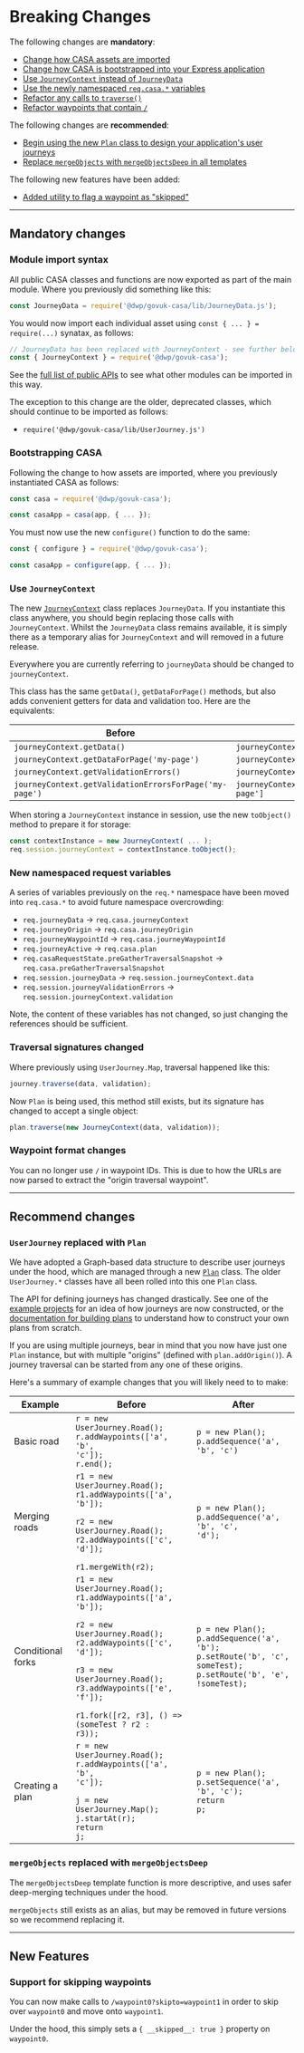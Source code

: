 # Breaking Changes

The following changes are **mandatory**:
- [Change how CASA assets are imported](#module-import-syntax)
- [Change how CASA is bootstrapped into your Express application](#bootstrapping-casa)
- [Use `JourneyContext` instead of `JourneyData`](#use-journeycontext)
- [Use the newly namespaced `req.casa.*` variables](#new-namespaced-request-variables)
- [Refactor any calls to `traverse()`](#traversal-signatures-changed)
- [Refactor waypoints that contain `/`](#waypoint-format-changes)

The following changes are **recommended**:

* [Begin using the new `Plan` class to design your application's user journeys](#userjourney-replaced-with-plan)
* [Replace `mergeObjects` with `mergeObjectsDeep` in all templates](#mergeobjects-replaced-with-mergeobjectsdeep)

The following new features have been added:

* [Added utility to flag a waypoint as "skipped"](#support-for-skipping-waypoints)

--------------------------------------------------------------------------------

## Mandatory changes

### Module import syntax

All public CASA classes and functions are now exported as part of the main module. Where you previously did something like this:

```javascript
const JourneyData = require('@dwp/govuk-casa/lib/JourneyData.js');
```

You would now import each individual asset using `const { ... } = require(...)` synatax, as follows:

```javascript
// JourneyData has been replaced with JourneyContext - see further below
const { JourneyContext } = require('@dwp/govuk-casa');
```

See the [full list of public APIs](api/imports.md) to see what other modules can be imported in this way.

The exception to this change are the older, deprecated classes, which should continue to be imported as follows:

* `require('@dwp/govuk-casa/lib/UserJourney.js')`

### Bootstrapping CASA

Following the change to how assets are imported, where you previously instantiated CASA as follows:

```javascript
const casa = require('@dwp/govuk-casa');

const casaApp = casa(app, { ... });
```

You must now use the new `configure()` function to do the same:

```javascript
const { configure } = require('@dwp/govuk-casa');

const casaApp = configure(app, { ... });
```

### Use `JourneyContext`

The new [`JourneyContext`](../lib/JourneyContext.js) class replaces `JourneyData`. If you instantiate this class anywhere, you should begin replacing those calls with `JourneyContext`. Whilst the `JourneyData` class remains available, it is simply there as a temporary alias for `JourneyContext` and will removed in a future release.

Everywhere you are currently referring to `journeyData` should be changed to `journeyContext`.

This class has the same `getData()`, `getDataForPage()` methods, but also adds convenient getters for data and validation too. Here are the equivalents:

| Before | After |
|--------|-------|
| `journeyContext.getData()` | `journeyContext.data` |
| `journeyContext.getDataForPage('my-page')` | `journeyContext.data['my-page']` |
| `journeyContext.getValidationErrors()` | `journeyContext.validation` |
| `journeyContext.getValidationErrorsForPage('my-page')` | `journeyContext.validation['my-page']` |

When storing a `JourneyContext` instance in session, use the new `toObject()` method to prepare it for storage:

```javascript
const contextInstance = new JourneyContext( ... );
req.session.journeyContext = contextInstance.toObject();
```

### New namespaced request variables

A series of variables previously on the `req.*` namespace have been moved into `req.casa.*` to avoid future namespace overcrowding:

* `req.journeyData` -> `req.casa.journeyContext`
* `req.journeyOrigin` -> `req.casa.journeyOrigin`
* `req.journeyWaypointId` -> `req.casa.journeyWaypointId`
* `req.journeyActive` -> `req.casa.plan`
* `req.casaRequestState.preGatherTraversalSnapshot` -> `req.casa.preGatherTraversalSnapshot`
* `req.session.journeyData` -> `req.session.journeyContext.data`
* `req.session.journeyValidationErrors` -> `req.session.journeyContext.validation`

Note, the content of these variables has not changed, so just changing the references should be sufficient.

### Traversal signatures changed

Where previously using `UserJourney.Map`, traversal happened like this:

```javascript
journey.traverse(data, validation);
```

Now `Plan` is being used, this method still exists, but its signature has changed to accept a single object:

```javascript
plan.traverse(new JourneyContext(data, validation));
```

### Waypoint format changes

You can no longer use `/` in waypoint IDs. This is due to how the URLs are now parsed to extract the "origin traversal waypoint".


--------------------------------------------------------------------------------

## Recommend changes

### `UserJourney` replaced with `Plan`

We have adopted a Graph-based data structure to describe user journeys under the hood, which are managed through a new [`Plan`](#../lib/Plan.js) class. The older `UserJourney.*` classes have all been rolled into this one `Plan` class.

The API for defining journeys has changed drastically. See one of the [example projects](../examples/) for an idea of how journeys are now constructed, or the [documentation for building plans](plan.md) to understand how to construct your own plans from scratch.

If you are using multiple journeys, bear in mind that you now have just one `Plan` instance, but with multiple "origins" (defined with `plan.addOrigin()`). A journey traversal can be started from any one of these origins.

Here's a summary of example changes that you will likely need to to make:

| Example | Before | After |
|---------|--------|-------|
| Basic road | <code>r = new UserJourney.Road();<br/>r.addWaypoints(['a', 'b', 'c']);<br/>r.end();</code> | <code>p = new Plan();<br/>p.addSequence('a', 'b', 'c')</code> |
| Merging roads | <code>r1 = new UserJourney.Road();<br/>r1.addWaypoints(['a', 'b']);<br/><br/>r2 = new UserJourney.Road();<br/>r2.addWaypoints(['c', 'd']);<br/><br/>r1.mergeWith(r2);</code> | <code>p = new Plan();<br/>p.addSequence('a', 'b', 'c', 'd');</code> |
| Conditional forks | <code>r1 = new UserJourney.Road();<br/>r1.addWaypoints(['a', 'b']);<br/><br/>r2 = new UserJourney.Road();<br/>r2.addWaypoints(['c', 'd']);<br/><br/>r3 = new UserJourney.Road();<br/>r3.addWaypoints(['e', 'f']);<br/><br/>r1.fork([r2, r3], () => (someTest ? r2 : r3));</code> | <code>p = new Plan();<br/>p.addSequence('a', 'b');<br/>p.setRoute('b', 'c', someTest);<br/>p.setRoute('b', 'e', !someTest);</code> |
| Creating a plan | <code>r = new UserJourney.Road();<br/>r.addWaypoints(['a', 'b', 'c']);<br/><br/>j = new UserJourney.Map();<br/>j.startAt(r);<br/>return j;</code> | <code>p = new Plan();<br/>p.setSequence('a', 'b', 'c');<br/>return p;</code> |

### `mergeObjects` replaced with `mergeObjectsDeep`

The `mergeObjectsDeep` template function is more descriptive, and uses safer deep-merging techniques under the hood.

`mergeObjects` still exists as an alias, but may be removed in future versions so we recommend replacing it.


--------------------------------------------------------------------------------

## New Features

### Support for skipping waypoints

You can now make calls to `/waypoint0?skipto=waypoint1` in order to skip over `waypoint0` and move onto `waypoint1`.

Under the hood, this simply sets a `{ __skipped__: true }` property on `waypoint0`.
